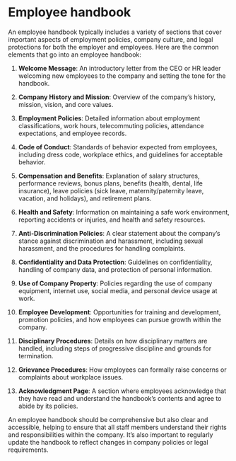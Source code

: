Employee handbook
================
An employee handbook typically includes a variety of sections that cover important aspects of employment policies, company culture, and legal protections for both the employer and employees. Here are the common elements that go into an employee handbook:

1.  **Welcome Message**: An introductory letter from the CEO or HR leader welcoming new employees to the company and setting the tone for the handbook.
    
2.  **Company History and Mission**: Overview of the company’s history, mission, vision, and core values.
    
3.  **Employment Policies**: Detailed information about employment classifications, work hours, telecommuting policies, attendance expectations, and employee records.
    
4.  **Code of Conduct**: Standards of behavior expected from employees, including dress code, workplace ethics, and guidelines for acceptable behavior.
    
5.  **Compensation and Benefits**: Explanation of salary structures, performance reviews, bonus plans, benefits (health, dental, life insurance), leave policies (sick leave, maternity/paternity leave, vacation, and holidays), and retirement plans.
    
6.  **Health and Safety**: Information on maintaining a safe work environment, reporting accidents or injuries, and health and safety resources.
    
7.  **Anti-Discrimination Policies**: A clear statement about the company’s stance against discrimination and harassment, including sexual harassment, and the procedures for handling complaints.
    
8.  **Confidentiality and Data Protection**: Guidelines on confidentiality, handling of company data, and protection of personal information.
    
9.  **Use of Company Property**: Policies regarding the use of company equipment, internet use, social media, and personal device usage at work.
    
10.  **Employee Development**: Opportunities for training and development, promotion policies, and how employees can pursue growth within the company.
    
11.  **Disciplinary Procedures**: Details on how disciplinary matters are handled, including steps of progressive discipline and grounds for termination.
    
12.  **Grievance Procedures**: How employees can formally raise concerns or complaints about workplace issues.
    
13.  **Acknowledgment Page**: A section where employees acknowledge that they have read and understand the handbook’s contents and agree to abide by its policies.
    

An employee handbook should be comprehensive but also clear and accessible, helping to ensure that all staff members understand their rights and responsibilities within the company. It’s also important to regularly update the handbook to reflect changes in company policies or legal requirements.
